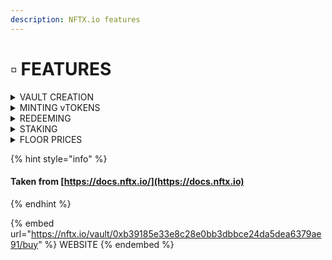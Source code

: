 ```yaml
---
description: NFTX.io features
---
```


# ▫ FEATURES

<details>

<summary>VAULT CREATION</summary>

Vaults can be created by anyone for any NFT asset on Ethereum. Once a vault has been created, any user can then deposit eligible NFTs into the vault to mint a fungible NFT-backed token referred to as an "vToken".

[Learn more about vault creation](https://phunks.gitbook.io/knowledge-base/nll/nftx.io/tutorials#tutorials)

</details>

<details>

<summary>MINTING vTOKENS</summary>

Anyone can deposit NFTs into an existing vault (or one they have created) in order to mint a fungible vToken that represents a 1:1 claim on a random NFT from within the vault.

[Learn more about minting](https://phunks.gitbook.io/knowledge-base/nll/nftx.io/tutorials#tutorials)

</details>

<details>

<summary>REDEEMING</summary>

NFTX v2 allows you to easily redeem your [minted](https://phunks.gitbook.io/knowledge-base/nll/nftx.io/tutorials#tutorials) ERC20 Vault Tokens (vTokens) for either a random or targeted NFT within the vault.

Redemptions allow users to take ownership of an underlying NFT from within a vault. This means that a user can go to an AMM like Sushiswap, purchase a single vToken like PUNK and use that token to claim a random CryptoPhunk from the [PHUNK Vault](https://nftx.io/vault/0xb39185e33e8c28e0bb3dbbce24da5dea6379ae91/redeem/).

For an additional fee, usually 5% (1.05 vTokens), users are able to select a specific NFT from the vault.

</details>

<details>

<summary>STAKING</summary>

Earn fees from the vault, currently 100% of protocol fees are paid out to those that stake. Stakers also receive an ERC20 “xToken” like xPUNK that is a claim on the underlying staked SLP. We expect other projects to build use cases for these xTokens.

</details>

<details>

<summary>FLOOR PRICES</summary>

Users can then pool their minted vTokens in Automated Market Makers (AMMs) like Sushiswap to create a liquid market for other users to trade. With liquidity and trading volume established, the NFT-backed vToken enters into price discovery and a "floor price" is discovered.

The floor price denotes the lowest price for a particular NFT. Users establish a floor price by minting and selling vTokens in markets where they consider their NFT to be overvalued.

For example, a user has 5 Hashmasks and values 2 of them highly. However, they consider the other 3 Hashmasks to be lower value than the market price for the Mask vault on Sushiswap. The user deposits these 3 Hashmasks and sells their 3 minted MASK tokens on Sushiswap, lowering its price and aiding price discovery.

The above process will continue until a floor price is achieved.

</details>

{% hint style="info" %}
#### Taken from [https://docs.nftx.io/](https://docs.nftx.io)
{% endhint %}

{% embed url="https://nftx.io/vault/0xb39185e33e8c28e0bb3dbbce24da5dea6379ae91/buy" %}
WEBSITE
{% endembed %}

